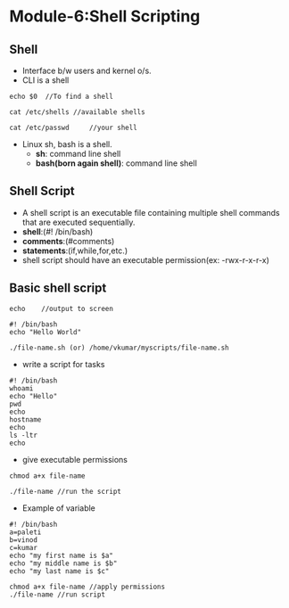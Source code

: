 # Module-6:Shell Scripting
## Shell
* Interface b/w users and kernel o/s.
* CLI is a shell

```
echo $0  //To find a shell
```
```
cat /etc/shells //available shells
```
```
cat /etc/passwd     //your shell
```
* Linux sh, bash is a shell.
  * **sh**: command line shell
  * **bash(born again shell)**: command line shell
## Shell Script
* A shell script is an executable file containing multiple shell commands that are executed sequentially.
* **shell**:(#! /bin/bash)
* **comments**:(#comments)
* **statements**:(if,while,for,etc.)
* shell script should have an executable permission(ex: -rwx-r-x-r-x) 

## Basic shell script
```
echo    //output to screen
```
```
#! /bin/bash
echo "Hello World"
```
```
./file-name.sh (or) /home/vkumar/myscripts/file-name.sh
```
* write a script for tasks
```
#! /bin/bash
whoami
echo "Hello"
pwd
echo
hostname
echo
ls -ltr
echo
```
* give executable permissions
```
chmod a+x file-name
```
```
./file-name //run the script
```
* Example of variable
```
#! /bin/bash
a=paleti
b=vinod
c=kumar
echo "my first name is $a"
echo "my middle name is $b"
echo "my last name is $c"
```
```
chmod a+x file-name //apply permissions
./file-name //run script
```